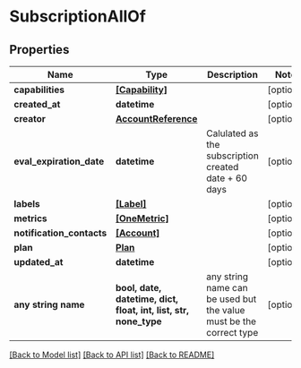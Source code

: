 # SubscriptionAllOf


## Properties
Name | Type | Description | Notes
------------ | ------------- | ------------- | -------------
**capabilities** | [**[Capability]**](Capability.md) |  | [optional] 
**created_at** | **datetime** |  | [optional] 
**creator** | [**AccountReference**](AccountReference.md) |  | [optional] 
**eval_expiration_date** | **datetime** | Calulated as the subscription created date + 60 days | [optional] 
**labels** | [**[Label]**](Label.md) |  | [optional] 
**metrics** | [**[OneMetric]**](OneMetric.md) |  | [optional] 
**notification_contacts** | [**[Account]**](Account.md) |  | [optional] 
**plan** | [**Plan**](Plan.md) |  | [optional] 
**updated_at** | **datetime** |  | [optional] 
**any string name** | **bool, date, datetime, dict, float, int, list, str, none_type** | any string name can be used but the value must be the correct type | [optional]

[[Back to Model list]](../README.md#documentation-for-models) [[Back to API list]](../README.md#documentation-for-api-endpoints) [[Back to README]](../README.md)


